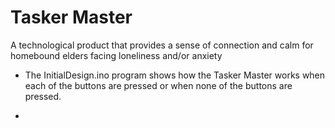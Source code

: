 # Tasker Master
A technological product that provides a sense of connection and calm for homebound elders facing loneliness and/or anxiety

- The InitialDesign.ino program shows how the Tasker Master works when each of the buttons are pressed or when none of the buttons are pressed.

-
